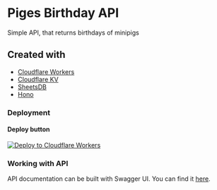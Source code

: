 # Piges Birthday API

Simple API, that returns birthdays of minipigs

## Created with

- [Cloudflare Workers](https://workers.cloudflare.com/)
- [Cloudflare KV](https://workers.cloudflare.com/)
- [SheetsDB](https://sheetsdb.io/)
- [Hono](https://honojs.dev)

### Deployment

#### Deploy button

[![Deploy to Cloudflare Workers](https://deploy.workers.cloudflare.com/button)](https://deploy.workers.cloudflare.com/?url=https://github.com/ivanprograming/piges-birthday-api)

### Working with API

API documentation can be built with Swagger UI. 
You can find it [here](https://birthday-docs.ivanprograming.xyz/).